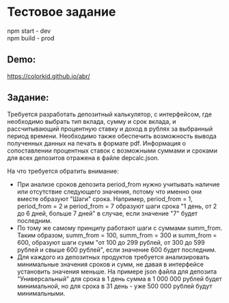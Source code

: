 # Тестовое задание

npm start - dev \
npm build - prod

## Demo:
https://colorkid.github.io/abr/

## Задание:
Требуется разработать депозитный калькулятор, с интерфейсом, где необходимо выбрать тип вклада, сумму и срок вклада, и рассчитывающий процентную ставку и доход в рублях за выбранный период времени. Необходимо также обеспечить возможность вывода полученных данных на печать в формате pdf. Информация о сопоставлении процентных ставок с возможными суммами и сроками для всех депозитов отражена в файле depcalc.json.

На что требуется обратить внимание:
- При анализе сроков депозита period_from нужно учитывать наличие или отсутствие следующего значения, потому что именно они вместе образуют "Шаги" срока. Например, period_from = 1, period_from = 2 и period_from = 7 образуют шаги срока "1 день, от 2 до 6 дней, больше 7 дней" в случае, если значение "7" будет последним.
- По тому же самому принципу работают шаги с суммами summ_from. Таким образом, summ_from = 100, summ_from = 300 и summ_from = 600, образуют шаги сумм "от 100 до 299 рублей, от 300 до 599 рублей и свыше 600 рублей", если значение 600 будет последним.
- Для каждого из депозитных продуктов требуется анализировать минимальные значения сроков и сумм, не давая в интерфейсе установить значения меньше. На примере json файла для депозита "Универсальный" для срока в 1 день сумма в 1 000 000 рублей будет минимальной, но для срока в 31 день - уже 500 000 рублей будут минимальными.
